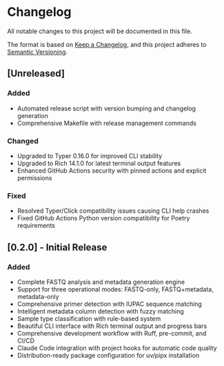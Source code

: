 # Changelog

All notable changes to this project will be documented in this file.

The format is based on [Keep a Changelog](https://keepachangelog.com/en/1.0.0/),
and this project adheres to [Semantic Versioning](https://semver.org/spec/v2.0.0.html).

## [Unreleased]

### Added
- Automated release script with version bumping and changelog generation
- Comprehensive Makefile with release management commands

### Changed
- Upgraded to Typer 0.16.0 for improved CLI stability
- Upgraded to Rich 14.1.0 for latest terminal output features
- Enhanced GitHub Actions security with pinned actions and explicit permissions

### Fixed
- Resolved Typer/Click compatibility issues causing CLI help crashes
- Fixed GitHub Actions Python version compatibility for Poetry requirements

## [0.2.0] - Initial Release

### Added
- Complete FASTQ analysis and metadata generation engine
- Support for three operational modes: FASTQ-only, FASTQ+metadata, metadata-only
- Comprehensive primer detection with IUPAC sequence matching
- Intelligent metadata column detection with fuzzy matching
- Sample type classification with rule-based system
- Beautiful CLI interface with Rich terminal output and progress bars
- Comprehensive development workflow with Ruff, pre-commit, and CI/CD
- Claude Code integration with project hooks for automatic code quality
- Distribution-ready package configuration for uv/pipx installation